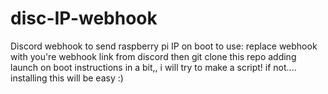 # disc-IP-webhook
Discord webhook to send raspberry pi IP on boot
to use:
replace webhook with you're webhook link from discord
then git clone this repo
adding launch on boot instructions in a bit,,
i will try to make a script!
if not.... installing this will be easy :)